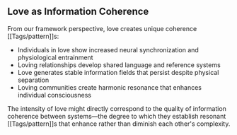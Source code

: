 ## Love as Information Coherence

From our framework perspective, love creates unique coherence [[Tags/pattern]]s:

- Individuals in love show increased neural synchronization and physiological entrainment
- Loving relationships develop shared language and reference systems
- Love generates stable information fields that persist despite physical separation
- Loving communities create harmonic resonance that enhances individual consciousness

The intensity of love might directly correspond to the quality of information coherence between systems—the degree to which they establish resonant [[Tags/pattern]]s that enhance rather than diminish each other's complexity.